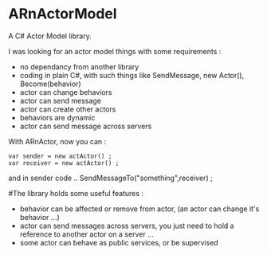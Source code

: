 # ARnActorModel
A C# Actor Model library.

I was looking for an actor model things with some requirements :
 - no dependancy from another library
 - coding in plain C#, with such things like SendMessage, new Actor(), Become(behavior)
 - actor can change behaviors
 - actor can send message
 - actor can create other actors
 - behaviors are dynamic
 - actor can send message across servers
 
With ARnActor, now you can :

    var sender = new actActor() ;
    var receiver = new actActor() ;
 and in sender code ..
    SendMessageTo("something",receiver) ;
 
#The library holds some useful features :
-  behavior can be affected or remove from actor, (an actor can change it's behavior ...)
-  actor can send messages across servers, you just need to hold a reference to another actor on a server ...
-  some actor can behave as public services, or be supervised
